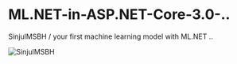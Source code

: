 
# ML.NET-in-ASP.NET-Core-3.0-..
SinjulMSBH / your first machine learning model with ML.NET ..

![SinjulMSBH](https://8pic.ir/uploads/2019-02-28-123027.png)
